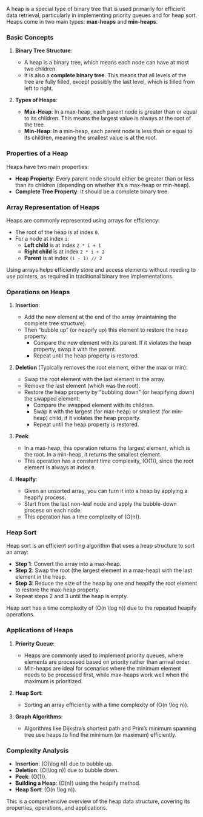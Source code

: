 A heap is a special type of binary tree that is used primarily for efficient data retrieval, particularly in implementing priority queues and for heap sort. Heaps come in two main types: **max-heaps** and **min-heaps**. 
### Basic Concepts

1. **Binary Tree Structure**:
   - A heap is a binary tree, which means each node can have at most two children.
   - It is also a **complete binary tree**. This means that all levels of the tree are fully filled, except possibly the last level, which is filled from left to right.



2. **Types of Heaps**:
   - **Max-Heap**: In a max-heap, each parent node is greater than or equal to its children. This means the largest value is always at the root of the tree.
   - **Min-Heap**: In a min-heap, each parent node is less than or equal to its children, meaning the smallest value is at the root.

### Properties of a Heap

Heaps have two main properties:
- **Heap Property**: Every parent node should either be greater than or less than its children (depending on whether it’s a max-heap or min-heap).
- **Complete Tree Property**: It should be a complete binary tree.


### Array Representation of Heaps

Heaps are commonly represented using arrays for efficiency:
   - The root of the heap is at index `0`.
   - For a node at index `i`:
     - **Left child** is at index `2 * i + 1`
     - **Right child** is at index `2 * i + 2`
     - **Parent** is at index `(i - 1) // 2`

Using arrays helps efficiently store and access elements without needing to use pointers, as required in traditional binary tree implementations.

### Operations on Heaps

1. **Insertion**:
   - Add the new element at the end of the array (maintaining the complete tree structure).
   - Then “bubble up” (or heapify up) this element to restore the heap property:
     - Compare the new element with its parent. If it violates the heap property, swap it with the parent.
     - Repeat until the heap property is restored.

2. **Deletion** (Typically removes the root element, either the max or min):
   - Swap the root element with the last element in the array.
   - Remove the last element (which was the root).
   - Restore the heap property by “bubbling down” (or heapifying down) the swapped element:
     - Compare the swapped element with its children.
     - Swap it with the largest (for max-heap) or smallest (for min-heap) child, if it violates the heap property.
     - Repeat until the heap property is restored.

3. **Peek**:
   - In a max-heap, this operation returns the largest element, which is the root. In a min-heap, it returns the smallest element.
   - This operation has a constant time complexity, \(O(1)\), since the root element is always at index `0`.

4. **Heapify**:
   - Given an unsorted array, you can turn it into a heap by applying a heapify process.
   - Start from the last non-leaf node and apply the bubble-down process on each node.
   - This operation has a time complexity of \(O(n)\).

### Heap Sort

Heap sort is an efficient sorting algorithm that uses a heap structure to sort an array:
   - **Step 1**: Convert the array into a max-heap.
   - **Step 2**: Swap the root (the largest element in a max-heap) with the last element in the heap.
   - **Step 3**: Reduce the size of the heap by one and heapify the root element to restore the max-heap property.
   - Repeat steps 2 and 3 until the heap is empty.
   
Heap sort has a time complexity of \(O(n \log n)\) due to the repeated heapify operations.


### Applications of Heaps

1. **Priority Queue**:
   - Heaps are commonly used to implement priority queues, where elements are processed based on priority rather than arrival order.
   - Min-heaps are ideal for scenarios where the minimum element needs to be processed first, while max-heaps work well when the maximum is prioritized.

2. **Heap Sort**:
   - Sorting an array efficiently with a time complexity of \(O(n \log n)\).

3. **Graph Algorithms**:
   - Algorithms like Dijkstra’s shortest path and Prim’s minimum spanning tree use heaps to find the minimum (or maximum) efficiently.

### Complexity Analysis

- **Insertion**: \(O(\log n)\) due to bubble up.
- **Deletion**: \(O(\log n)\) due to bubble down.
- **Peek**: \(O(1)\).
- **Building a Heap**: \(O(n)\) using the heapify method.
- **Heap Sort**: \(O(n \log n)\).

This is a comprehensive overview of the heap data structure, covering its properties, operations, and applications.
